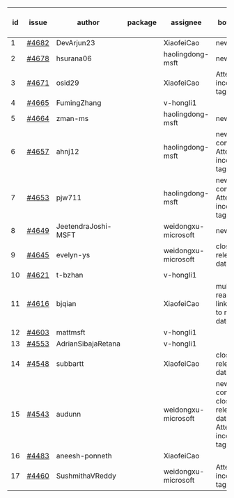 | id | issue | author | package | assignee | bot advice | created date of issue | target release date | date from target |
| ------ | ------ | ------ | ------ | ------ | ------ | ------ | ------ | :-----: |
| 1 | [#4682](https://github.com/Azure/sdk-release-request/issues/4682) | DevArjun23 |  | XiaofeiCao | new issue. | 10-24 | 11-24 |  |
| 2 | [#4678](https://github.com/Azure/sdk-release-request/issues/4678) | hsurana06 |  | haolingdong-msft | new issue. | 10-23 | 11-24 |  |
| 3 | [#4671](https://github.com/Azure/sdk-release-request/issues/4671) | osid29 |  | XiaofeiCao | Attention to inconsistent tag | 10-23 | 11-24 |  |
| 4 | [#4665](https://github.com/Azure/sdk-release-request/issues/4665) | FumingZhang |  | v-hongli1 |  | 10-20 |  | 0 |
| 5 | [#4664](https://github.com/Azure/sdk-release-request/issues/4664) | zman-ms |  | haolingdong-msft | new issue. | 10-18 | 11-24 |  |
| 6 | [#4657](https://github.com/Azure/sdk-release-request/issues/4657) | ahnj12 |  | haolingdong-msft | new comment. Attention to inconsistent tag | 10-17 | 11-24 |  |
| 7 | [#4653](https://github.com/Azure/sdk-release-request/issues/4653) | pjw711 |  | haolingdong-msft | new comment. Attention to inconsistent tag | 10-13 | 11-24 |  |
| 8 | [#4649](https://github.com/Azure/sdk-release-request/issues/4649) | JeetendraJoshi-MSFT |  | weidongxu-microsoft | new issue. | 10-13 | 11-24 |  |
| 9 | [#4645](https://github.com/Azure/sdk-release-request/issues/4645) | evelyn-ys |  | weidongxu-microsoft | close to release date.  | 10-13 | 10-27 | 0 |
| 10 | [#4621](https://github.com/Azure/sdk-release-request/issues/4621) | t-bzhan |  | v-hongli1 |  | 10-08 |  | 0 |
| 11 | [#4616](https://github.com/Azure/sdk-release-request/issues/4616) | bjqian |  | XiaofeiCao | multi readme link! close to release date.  | 10-07 | 10-27 | 0 |
| 12 | [#4603](https://github.com/Azure/sdk-release-request/issues/4603) | mattmsft |  | v-hongli1 |  | 10-03 |  | 0 |
| 13 | [#4553](https://github.com/Azure/sdk-release-request/issues/4553) | AdrianSibajaRetana |  | v-hongli1 |  | 09-22 |  | 0 |
| 14 | [#4548](https://github.com/Azure/sdk-release-request/issues/4548) | subbartt |  | XiaofeiCao | close to release date.  | 09-22 | 10-27 | 0 |
| 15 | [#4543](https://github.com/Azure/sdk-release-request/issues/4543) | audunn |  | weidongxu-microsoft | new comment. close to release date.  Attention to inconsistent tag | 09-21 | 10-27 | 0 |
| 16 | [#4483](https://github.com/Azure/sdk-release-request/issues/4483) | aneesh-ponneth |  | XiaofeiCao |  | 08-31 | 09-22 |  |
| 17 | [#4460](https://github.com/Azure/sdk-release-request/issues/4460) | SushmithaVReddy |  | weidongxu-microsoft | Attention to inconsistent tag | 08-23 | 09-22 |  |
